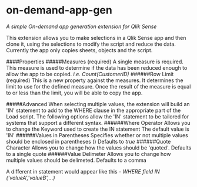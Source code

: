 # on-demand-app-gen
*A simple On-demand app generation extension for Qlik Sense*

This extension allows you to make selections in a Qlik Sense app and then clone it, using the selections to modify the script and reduce the data. Currently the app only copies sheets, objects and the script.

####Properties
#####Measures (required)
A single measure is required. This measure is used to determine if the data has been reduced enough to allow the app to be copied.
*i.e. Count(CustomerID)*
######Row Limit (required)
This is a new property against the measures. It determines the limit to use for the defined measure. Once the result of the measure is equal to or less than the limit, you will be able to copy the app.

#####Advanced
When selecting multiple values, the extension will build an 'IN' statement to add to the WHERE clause in the appropriate part of the Load script. The following options allow the 'IN' statement to be tailored for systems that support a different syntax.
######Where Operator
Allows you to change the Keyword used to create the IN statement
The default value is 'IN'
######Values in Parentheses
Specifies whether or not multiple values should be enclosed in parentheses ()
Defaults to *true*
######Quote Character
Allows you to change how the values should be 'quoted'.
Defaults to a single quote 
######Value Delimeter
Allows you to change how multiple values should be delimeted.
Defaults to a comma

A different in statement would appear like this -
*WHERE _field_ IN (_'valueA'_,_'valueB'_,...)*




